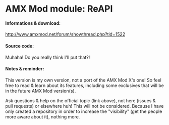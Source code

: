 # AMX Mod module: ReAPI
#### Informations & download:
http://www.amxmod.net/forum/showthread.php?tid=1522

#### Source code:
Muhaha! Do you really think I'll put that?!

#### Notes & reminder:
This version is my own version, not a port of the AMX Mod X's one!
So feel free to read & learn about its features, including some exclusives that will be in the future AMX Mod version(s).

Ask questions & help on the official topic (link above), not here (issues & pull requests) or elsewhere huh! This will not be considered.
Because I have only created a repository in order to increase the "visibility" (get the people more aware about it), nothing more.
